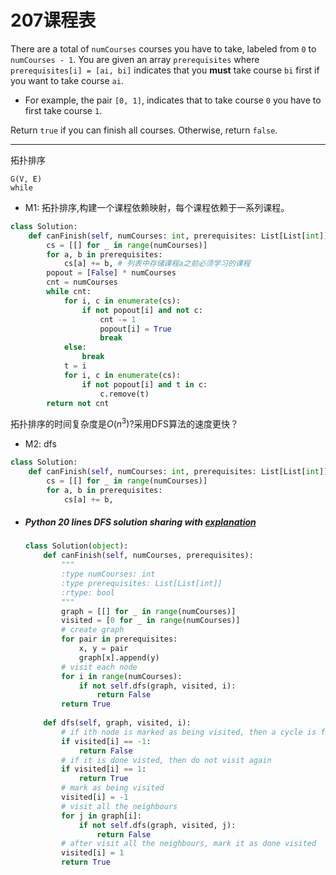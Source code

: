 # 207课程表

There are a total of `numCourses` courses you have to take, labeled from `0` to `numCourses - 1`. You are given an array `prerequisites` where `prerequisites[i] = [ai, bi]` indicates that you **must** take course `bi` first if you want to take course `ai`.

- For example, the pair `[0, 1]`, indicates that to take course `0` you have to first take course `1`.

Return `true` if you can finish all courses. Otherwise, return `false`.

---

拓扑排序

```
G(V, E)
while
```

* M1: 拓扑排序,构建一个课程依赖映射，每个课程依赖于一系列课程。

```python
class Solution:
    def canFinish(self, numCourses: int, prerequisites: List[List[int]]) -> bool:
        cs = [[] for _ in range(numCourses)]
        for a, b in prerequisites:
            cs[a] += b, # 列表中存储课程a之前必须学习的课程
        popout = [False] * numCourses
        cnt = numCourses
        while cnt:
            for i, c in enumerate(cs):
                if not popout[i] and not c:
                    cnt -= 1
                    popout[i] = True
                    break
            else:
                break
            t = i
            for i, c in enumerate(cs):
                if not popout[i] and t in c:
                    c.remove(t)
        return not cnt
```

拓扑排序的时间复杂度是$O(n^3)$?采用DFS算法的速度更快？

* M2: dfs

```python
class Solution:
    def canFinish(self, numCourses: int, prerequisites: List[List[int]]) -> bool:
        cs = [[] for _ in range(numCourses)]
        for a, b in prerequisites:
            cs[a] += b,
```

* ##### Python 20 lines DFS solution sharing with [explanation](https://leetcode.com/problems/course-schedule/discuss/58586/Python-20-lines-DFS-solution-sharing-with-explanation/60058)

  ```python
  class Solution(object):
      def canFinish(self, numCourses, prerequisites):
          """
          :type numCourses: int
          :type prerequisites: List[List[int]]
          :rtype: bool
          """
          graph = [[] for _ in range(numCourses)]
          visited = [0 for _ in range(numCourses)]
          # create graph
          for pair in prerequisites:
              x, y = pair
              graph[x].append(y)
          # visit each node
          for i in range(numCourses):
              if not self.dfs(graph, visited, i):
                  return False
          return True
      
      def dfs(self, graph, visited, i):
          # if ith node is marked as being visited, then a cycle is found
          if visited[i] == -1:
              return False
          # if it is done visted, then do not visit again
          if visited[i] == 1:
              return True
          # mark as being visited
          visited[i] = -1
          # visit all the neighbours
          for j in graph[i]:
              if not self.dfs(graph, visited, j):
                  return False
          # after visit all the neighbours, mark it as done visited
          visited[i] = 1
          return True
  ```

  
